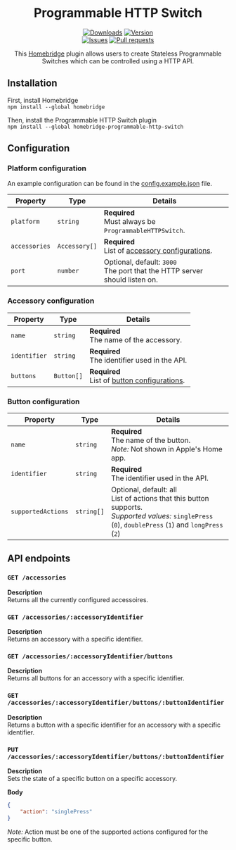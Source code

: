 <span align="center">

# Programmable HTTP Switch

[![Downloads](https://img.shields.io/npm/dt/homebridge-programmable-http-switch)](https://www.npmjs.com/package/homebridge-programmable-http-switch)
[![Version](https://img.shields.io/npm/v/homebridge-programmable-http-switch)](https://www.npmjs.com/package/homebridge-programmable-http-switch)
<br/>
[![Issues](https://img.shields.io/github/issues/StefanNienhuis/homebridge-programmable-http-switch)](https://github.com/StefanNienhuis/homebridge-programmable-http-switch/issues)
[![Pull requests](https://img.shields.io/github/issues-pr/StefanNienhuis/homebridge-programmable-http-switch)](https://github.com/StefanNienhuis/homebridge-programmable-http-switch/pulls)

This [Homebridge](https://homebridge.io) plugin allows users to create Stateless Programmable Switches which can be controlled using a HTTP API.

</span>

## Installation
First, install Homebridge<br/>
`npm install --global homebridge`

Then, install the Programmable HTTP Switch plugin<br/>
`npm install --global homebridge-programmable-http-switch`

## Configuration
### Platform configuration
An example configuration can be found in the [config.example.json](config.example.json) file.

| Property      | Type          | Details                                                                        |
| ------------- | ------------- | ------------------------------------------------------------------------------ |
| `platform`    | `string`      | **Required**<br/>Must always be `ProgrammableHTTPSwitch`.                      |
| `accessories` | `Accessory[]` | **Required**<br/>List of [accessory configurations](#accessory-configuration). |
| `port`        | `number`      | Optional, default: `3000`<br/>The port that the HTTP server should listen on.  |

### Accessory configuration
| Property     | Type       | Details                                                                  |
| ------------ | ---------- | ------------------------------------------------------------------------ |
| `name`       | `string`   | **Required**<br/>The name of the accessory.                              |
| `identifier` | `string`   | **Required**<br/>The identifier used in the API.                         |
| `buttons`    | `Button[]` | **Required**<br/>List of [button configurations](#button-configuration). |

### Button configuration
| Property           | Type       | Details                                                                                                                                                      |
| ------------------ | ---------- | ------------------------------------------------------------------------------------------------------------------------------------------------------------ |
| `name`             | `string`   | **Required**<br/>The name of the button.<br/> *Note:* Not shown in Apple's Home app.                                                                         |
| `identifier`       | `string`   | **Required**<br/>The identifier used in the API.                                                                                                             |
| `supportedActions` | `string[]` | Optional, default: all<br/>List of actions that this button supports.<br/>*Supported values:* `singlePress` (`0`), `doublePress` (`1`) and `longPress` (`2`) |

## API endpoints

### `GET /accessories`
**Description**<br/>
Returns all the currently configured accessoires.

### `GET /accessories/:accessoryIdentifier`
**Description**<br/>
Returns an accessory with a specific identifier.

### `GET /accessories/:accessoryIdentifier/buttons`
**Description**<br/>
Returns all buttons for an accessory with a specific identifier.

### `GET /accessories/:accessoryIdentifier/buttons/:buttonIdentifier`
**Description**<br/>
Returns a button with a specific identifier for an accessory with a specific identifier.

### `PUT /accessories/:accessoryIdentifier/buttons/:buttonIdentifier`
**Description**<br/>
Sets the state of a specific button on a specific accessory.

**Body**<br/>
```json
{
    "action": "singlePress"
}
```

*Note:* Action must be one of the supported actions configured for the specific button.